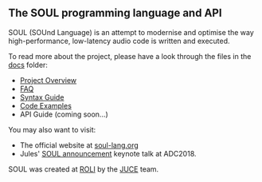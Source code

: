 ## The SOUL programming language and API

SOUL (SOUnd Language) is an attempt to modernise and optimise the way high-performance, low-latency audio code is written and executed.

To read more about the project, please have a look through the files in the [docs](/docs/) folder:

- [Project Overview](/docs/SOUL_Overview.md)
- [FAQ](/docs/SOUL_FAQ.md)
- [Syntax Guide](/docs/SOUL_Language.md)
- [Code Examples](/examples)
- API Guide (coming soon...)

You may also want to visit:

- The official website at [soul-lang.org](https://soul-lang.org)
- Jules' [SOUL announcement](https://youtu.be/-GhleKNaPdk?t=910) keynote talk at ADC2018.

SOUL was created at [ROLI](https://roli.com) by the [JUCE](https://juce.com) team.
